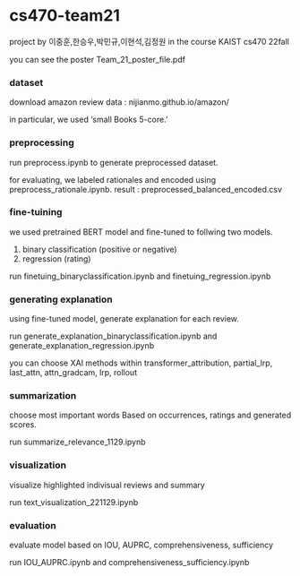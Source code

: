 # cs470-team21

project by 이중훈,한승우,박민규,이현석,김정원 in the course KAIST cs470 22fall

you can see the poster Team_21_poster_file.pdf

### dataset

download amazon review data : nijianmo.github.io/amazon/

in particular, we used ‘small Books 5-core.’

### preprocessing

run preprocess.ipynb to generate preprocessed dataset.

for evaluating, we labeled rationales and encoded using preprocess_rationale.ipynb. result : preprocessed_balanced_encoded.csv

### fine-tuining

we used pretrained BERT model and fine-tuned to follwing two models.

1. binary classification (positive or negative)
2. regression (rating)

run finetuing_binaryclassification.ipynb and finetuing_regression.ipynb

### generating explanation

using fine-tuned model, generate explanation for each review.

run generate_explanation_binaryclassification.ipynb and generate_explanation_regression.ipynb

you can choose XAI methods within transformer_attribution, partial_lrp, last_attn, attn_gradcam, lrp, rollout

### summarization

choose most important words Based on occurrences, ratings and generated scores.

run summarize_relevance_1129.ipynb

### visualization

visualize highlighted indivisual reviews and summary

run text_visualization_221129.ipynb

### evaluation

evaluate model based on IOU, AUPRC, comprehensiveness, sufficiency

run IOU_AUPRC.ipynb and comprehensiveness_sufficiency.ipynb
